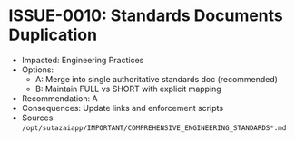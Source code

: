 # ISSUE-0010: Standards Documents Duplication

- Impacted: Engineering Practices
- Options:
  - A: Merge into single authoritative standards doc (recommended)
  - B: Maintain FULL vs SHORT with explicit mapping
- Recommendation: A
- Consequences: Update links and enforcement scripts
- Sources: `/opt/sutazaiapp/IMPORTANT/COMPREHENSIVE_ENGINEERING_STANDARDS*.md`
